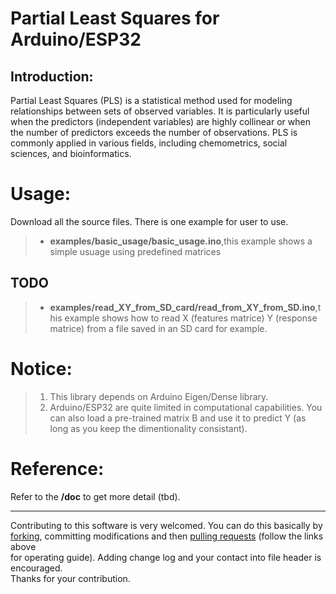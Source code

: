 Partial Least Squares for Arduino/ESP32
=====================================  


Introduction:  
------------------------  
Partial Least Squares (PLS) is a statistical method used for modeling relationships between sets of observed variables. It is particularly useful when the predictors (independent variables) are highly collinear or when the number of predictors exceeds the number of observations. PLS is commonly applied in various fields, including chemometrics, social sciences, and bioinformatics.



Usage:
==========
Download all the source files.
There is one example for user to use.
>* **examples/basic_usage/basic_usage.ino**,this example shows a simple usuage using predefined matrices
## TODO
>* **examples/read_XY_from_SD_card/read_from_XY_from_SD.ino**,this example shows how to read X (features matrice) Y (response matrice) from a file saved in an SD card for example.


Notice:
============
>1. This library depends on Arduino Eigen/Dense library.
>2. Arduino/ESP32 are quite limited in computational capabilities. You can also load a pre-trained matrix B and use it to predict 
Y (as long as you keep the dimentionality consistant).


Reference:
===============
Refer to the **/doc** to get more detail (tbd).

***

Contributing to this software is very welcomed. You can do this basically by<br>
[forking](https://help.github.com/articles/fork-a-repo), committing modifications and then [pulling requests](https://help.github.com/articles/using-pull-requests) (follow the links above<br>
for operating guide). Adding change log and your contact into file header is encouraged.<br>
Thanks for your contribution.
